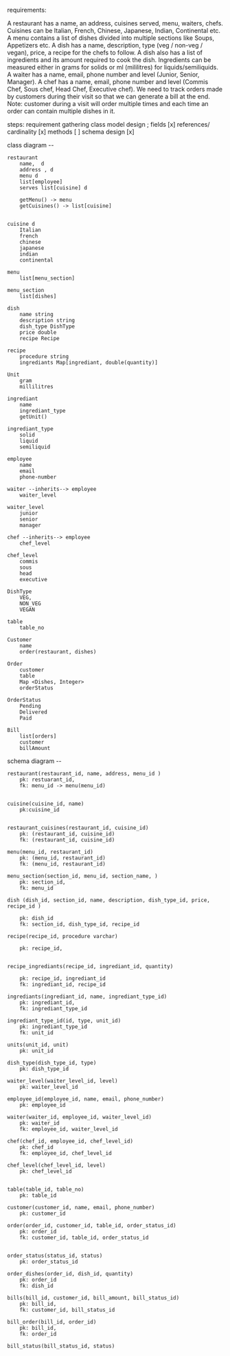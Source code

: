 
requirements:

A restaurant has a name, an address, cuisines served, menu, waiters, chefs.
Cuisines can be Italian, French, Chinese, Japanese, Indian, Continental etc.
A menu contains a list of dishes divided into multiple sections like Soups, Appetizers etc.
A dish has a name, description, type (veg / non-veg / vegan), price, a recipe for the chefs to follow.
A dish also has a list of ingredients and its amount required to cook the dish.
Ingredients can be measured either in grams for solids or ml (mililitres) for liquids/semiliquids.
A waiter has a name, email, phone number and level (Junior, Senior, Manager).
A chef has a name, email, phone number and level (Commis Chef, Sous chef, Head Chef, Executive chef).
We need to track orders made by customers during their visit so that we can generate a bill at the end. Note: customer during a visit will order multiple times and each time an order can contain multiple dishes in it.

steps:
    requirement gathering 
    class model design ; 
        fields [x]
        references/ cardinality [x] 
        methods [ ]
    schema design [x]


class diagram -- 

    restaurant
        name,  d
        address , d
        menu d
        list[employee]
        serves list[cuisine] d

        getMenu() -> menu
        getCuisines() -> list[cuisine]


    cuisine d
        Italian 
        french
        chinese
        japanese
        indian
        continental

    menu 
        list[menu_section]

    menu_section
        list[dishes]

    dish
        name string
        description string
        dish_type DishType
        price double
        recipe Recipe

    recipe 
        procedure string
        ingrediants Map[ingrediant, double(quantity)] 
        
    Unit
        gram
        millilitres

    ingrediant
        name
        ingrediant_type
        getUnit()

    ingrediant_type
        solid
        liquid
        semiliquid

    employee 
        name
        email
        phone-number

    waiter --inherits--> employee
        waiter_level 

    waiter_level
        junior 
        senior
        manager

    chef --inherits--> employee
        chef_level

    chef_level
        commis
        sous
        head
        executive

    DishType
        VEG, 
        NON_VEG
        VEGAN

    table
        table_no

    Customer
        name
        order(restaurant, dishes) 

    Order
        customer
        table
        Map <Dishes, Integer>
        orderStatus

    OrderStatus
        Pending
        Delivered
        Paid
    
    Bill
        list[orders]
        customer    
        billAmount


schema diagram -- 

    restaurant(restaurant_id, name, address, menu_id )
        pk: restuarant_id,
        fk: menu_id -> menu(menu_id)


    cuisine(cuisine_id, name)
        pk:cuisine_id


    restaurant_cuisines(restaurant_id, cuisine_id)
        pk: (restaurant_id, cuisine_id)
        fk: (restaurant_id, cuisine_id)

    menu(menu_id, restaurant_id)
        pk: (menu_id, restaurant_id)
        fk: (menu_id, restaurant_id)

    menu_section(section_id, menu_id, section_name, )
        pk: section_id, 
        fk: menu_id

    dish (dish_id, section_id, name, description, dish_type_id, price, recipe_id )

        pk: dish_id
        fk: section_id, dish_type_id, recipe_id

    recipe(recipe_id, procedure varchar)

        pk: recipe_id, 


    recipe_ingrediants(recipe_id, ingrediant_id, quantity)

        pk: recipe_id, ingrediant_id
        fk: ingrediant_id, recipe_id

    ingrediants(ingrediant_id, name, ingrediant_type_id)
        pk: ingrediant_id, 
        fk: ingrediant_type_id

    ingrediant_type_id(id, type, unit_id)
        pk: ingrediant_type_id
        fk: unit_id 

    units(unit_id, unit)
        pk: unit_id 

    dish_type(dish_type_id, type)
        pk: dish_type_id

    waiter_level(waiter_level_id, level)
        pk: waiter_level_id
        
    employee_id(employee_id, name, email, phone_number)
        pk: employee_id 

    waiter(waiter_id, employee_id, waiter_level_id)
        pk: waiter_id 
        fk: employee_id, waiter_level_id

    chef(chef_id, employee_id, chef_level_id)
        pk: chef_id 
        fk: employee_id, chef_level_id

    chef_level(chef_level_id, level)
        pk: chef_level_id 


    table(table_id, table_no)
        pk: table_id 
        
    customer(customer_id, name, email, phone_number)
        pk: customer_id

    order(order_id, customer_id, table_id, order_status_id)
        pk: order_id 
        fk: customer_id, table_id, order_status_id 


    order_status(status_id, status)
        pk: order_status_id 

    order_dishes(order_id, dish_id, quantity)
        pk: order_id
        fk: dish_id 

    bills(bill_id, customer_id, bill_amount, bill_status_id)
        pk: bill_id, 
        fk: customer_id, bill_status_id

    bill_order(bill_id, order_id)
        pk: bill_id, 
        fk: order_id
    
    bill_status(bill_status_id, status)